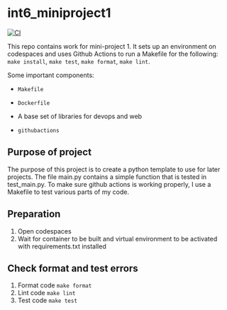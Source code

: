 # int6_miniproject1
[![CI](https://github.com/nogibjj/int6_miniproject1/actions/workflows/ci.yml/badge.svg)](https://github.com/nogibjj/int6_miniproject1/actions/workflows/ci.yml)

This repo contains work for mini-project 1. It sets up an environment on codespaces and uses Github Actions to run a Makefile for the following: `make install`, `make test`, `make format`, `make lint`. 

Some important components:

* `Makefile`

* `Dockerfile`

* A base set of libraries for devops and web

* `githubactions` 

## Purpose of project
The purpose of this project is to create a python template to use for later projects. The file main.py contains a simple function that is tested in test_main.py. To make sure github actions is working properly, I use a Makefile to test various parts of my code.

## Preparation
1. Open codespaces 
2. Wait for container to be built and virtual environment to be activated with requirements.txt installed 

## Check format and test errors 
1. Format code `make format`
2. Lint code `make lint`
3. Test code `make test`